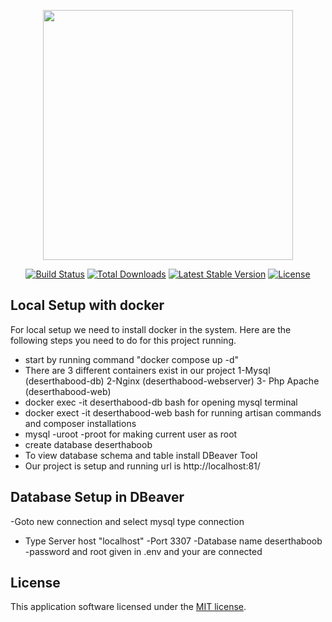 <p align="center"><a href="https://laravel.com" target="_blank"><img src="https://raw.githubusercontent.com/laravel/art/master/logo-lockup/5%20SVG/2%20CMYK/1%20Full%20Color/laravel-logolockup-cmyk-red.svg" width="400"></a></p>

<p align="center">
<a href="https://travis-ci.org/laravel/framework"><img src="https://travis-ci.org/laravel/framework.svg" alt="Build Status"></a>
<a href="https://packagist.org/packages/laravel/framework"><img src="https://img.shields.io/packagist/dt/laravel/framework" alt="Total Downloads"></a>
<a href="https://packagist.org/packages/laravel/framework"><img src="https://img.shields.io/packagist/v/laravel/framework" alt="Latest Stable Version"></a>
<a href="https://packagist.org/packages/laravel/framework"><img src="https://img.shields.io/packagist/l/laravel/framework" alt="License"></a>
</p>

## Local Setup with docker
For local setup we need to install docker in the system. Here are the following steps you need to do for this project running.

- start by running command "docker compose up -d"
- There are 3 different containers exist in our project 1-Mysql (deserthabood-db) 2-Nginx (deserthabood-webserver) 3- Php Apache (deserthabood-web)
- docker exec -it deserthabood-db bash for opening mysql terminal
- docker exect -it deserthabood-web bash for running artisan commands and composer installations
- mysql -uroot -proot for making current user as root
- create database deserthaboob
- To view database schema and table install DBeaver Tool
- Our project is setup and running url is http://localhost:81/
## Database Setup in DBeaver
-Goto new connection and select mysql type connection
- Type Server host "localhost"
-Port 3307
-Database name deserthaboob
-password and root given in .env and your are connected

## License

This application software licensed under the [MIT license](https://opensource.org/licenses/MIT).
